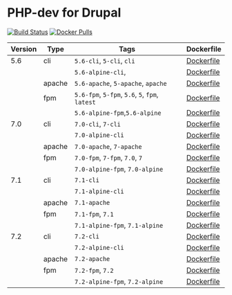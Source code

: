 PHP-dev for Drupal
=====================
[![Build Status](https://travis-ci.org/drupal-docker/php.svg?branch=dev)](https://travis-ci.org/drupal-docker/php)
[![Docker Pulls](https://img.shields.io/docker/pulls/drupaldocker/php-dev.svg?maxAge=2592000)](https://hub.docker.com/r/drupaldocker/php-dev)

| Version | Type | Tags | Dockerfile
| --- | --- | --- | ---
| 5.6 | cli | `5.6-cli`, `5-cli`, `cli` | [Dockerfile](https://github.com/drupal-docker/php/blob/dev/5.6/Dockerfile)
|  |  | `5.6-alpine-cli`, | [Dockerfile](https://github.com/drupal-docker/php/blob/dev/5.6/Dockerfile-alpine-cli)
|  | apache | `5.6-apache`, `5-apache`, `apache` | [Dockerfile](https://github.com/drupal-docker/php/blob/dev/5.6/Dockerfile-apache)
|  | fpm | `5.6-fpm`, `5-fpm`, `5.6`, `5`, `fpm`, `latest` | [Dockerfile](https://github.com/drupal-docker/php/blob/dev/5.6/Dockerfile-fpm)
|  |  | `5.6-alpine-fpm`,`5.6-alpine` | [Dockerfile](https://github.com/drupal-docker/php/blob/dev/5.6/Dockerfile-alpine-fpm)
| 7.0 | cli | `7.0-cli`, `7-cli` | [Dockerfile](https://github.com/drupal-docker/php/blob/dev/7.0/Dockerfile)
|  |  | `7.0-alpine-cli`  | [Dockerfile](https://github.com/drupal-docker/php/blob/dev/7.0/Dockerfile-alpine-cli)
|  | apache | `7.0-apache`, `7-apache` | [Dockerfile](https://github.com/drupal-docker/php/blob/dev/7.0/Dockerfile-apache)
|  | fpm | `7.0-fpm`, `7-fpm`, `7.0`, `7` | [Dockerfile](https://github.com/drupal-docker/php/blob/dev/7.0/Dockerfile-fpm)
|  |  | `7.0-alpine-fpm`, `7.0-alpine` | [Dockerfile](https://github.com/drupal-docker/php/blob/dev/7.0/Dockerfile-alpine-fpm)
| 7.1 | cli | `7.1-cli` | [Dockerfile](https://github.com/drupal-docker/php/blob/dev/7.1/Dockerfile)
|  |  | `7.1-alpine-cli`  | [Dockerfile](https://github.com/drupal-docker/php/blob/dev/7.1/Dockerfile-alpine-cli)
|  | apache | `7.1-apache` | [Dockerfile](https://github.com/drupal-docker/php/blob/dev/7.1/Dockerfile-apache)
|  | fpm | `7.1-fpm`, `7.1` | [Dockerfile](https://github.com/drupal-docker/php/blob/dev/7.1/Dockerfile-fpm)
|  |  | `7.1-alpine-fpm`, `7.1-alpine` | [Dockerfile](https://github.com/drupal-docker/php/blob/dev/7.1/Dockerfile-alpine-fpm)
| 7.2 | cli | `7.2-cli` | [Dockerfile](https://github.com/drupal-docker/php/blob/dev/7.2/Dockerfile)
|  |  | `7.2-alpine-cli`  | [Dockerfile](https://github.com/drupal-docker/php/blob/dev/7.2/Dockerfile-alpine-cli)
|  | apache | `7.2-apache` | [Dockerfile](https://github.com/drupal-docker/php/blob/dev/7.2/Dockerfile-apache)
|  | fpm | `7.2-fpm`, `7.2` | [Dockerfile](https://github.com/drupal-docker/php/blob/dev/7.2/Dockerfile-fpm)
|  |  | `7.2-alpine-fpm`, `7.2-alpine` | [Dockerfile](https://github.com/drupal-docker/php/blob/dev/7.2/Dockerfile-alpine-fpm)
